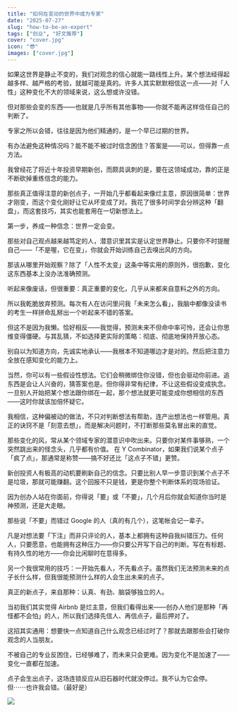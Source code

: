 ```yaml
---
title: "如何在变动的世界中成为专家"
date: "2025-07-27"
slug: "how-to-be-an-expert"
tags: ["创业", "好文推荐"]
cover: "cover.jpg"
icon: "😎"
images: ["cover.jpg"]
---
```

如果这世界是静止不变的，我们对观念的信心就能一路线性上升。某个想法经得起越多样、越严格的考验，就越可能是真的。许多人其实默默相信这一点——对「人性」这种变化不大的领域来说，这么想或许没错。



但对那些会变的东西——也就是几乎所有其他事物——你就不能再这样信任自己的判断了。



专家之所以会错，往往是因为他们精通的，是一个早已过期的世界。



有办法避免这种情况吗？能不能不被过时信念困住？答案是——可以，但得靠一点方法。



我曾经花了将近十年投资早期新创，而颇具讽刺的是，要在这领域成功，靠的正是不断砍掉重练信念的能力。



那些真正值得注意的新创点子，一开始几乎都看起来像烂主意，原因很简单：世界才刚变，而这个变化刚好让它从坏变成了对。我花了很多时间学会分辨这种「翻盘」，而这套技巧，其实也能套用在一切新想法上。



第一步，养成一种信念：世界一定会变。



那些对自己观点越来越笃定的人，潜意识里其实是认定世界静止。只要你不时提醒自己——「不是喔，它在变」，你就会开始训练自己去嗅出风的方向。



那该从哪里开始观察？除了「人性不太变」这条中等实用的原则外，很抱歉，变化这东西基本上没办法准确预测。



听起来像废话，但很重要：真正重要的变化，几乎从来都来自意料之外的方向。



所以我乾脆放弃预测。每次有人在访问里问我「未来怎么看」，我脑中都像没读书的考生一样拼命乱掰出一个听起来不错的答案。



但这不是因为我懒。恰好相反——我觉得，预测未来不但命中率可怜，还会让你思维变得僵硬。与其乱猜，不如选择更实际的策略：彻底、彻底地保持开放心态。



别自以为知道方向，先诚实地承认——我根本不知道哪边才是对的。然后把注意力全放在感知变化的能力上。



当然，你可以有一些假设性想法。它们会稍微绑住你没错，但也会驱动你前进。追东西是会让人兴奋的，猜答案也是。但你得非常有纪律，不让这些假设变成执念。
一旦别人开始把某个想法跟你绑在一起，那个想法就更可能变成你想相信的东西——这时你就该加倍怀疑它。



我相信，这种偏被动的做法，不只对判断想法有帮助，连产出想法也一样管用。真正的诀窍不是「刻意去想」，而是解决问题时，不打断那些莫名冒出来的直觉。



那些变化的风，常从某个领域专家的潜意识中吹出来。只要你对某件事够熟，一个突然跳出来的怪念头，几乎都有价值。
在 Y Combinator，如果我们说某个点子「疯了点」，那通常是称赞——搞不好还比「这点子不错」更赞。



新创投资人有极高的动机要刷新自己的信念。只要比别人早一步意识到某个点子不是垃圾，那就可能赚翻。这个回报不只是钱，更是你整个判断体系的现场验证。



因为创办人站在你面前，你得说「要」或「不要」，几个月后你就会知道你当时是神预测，还是大走眼。



那些说「不要」而错过 Google 的人（真的有几个），这笔帐会记一辈子。



凡是对想法要「下注」而非只评论的人，基本上都拥有这种自我纠错压力。任何人，只要愿意，也能拥有这种压力——你只要公开写下自己的判断。写在有标题、有持久性的地方——你会比闲聊时在意得多。



另一个我很常用的技巧：一开始先看人，不先看点子。虽然我们无法预测未来的点子长什么样，但我很能预测什么样的人会生出未来的点子。



真正的新点子，来自那种：认真、有劲、脑袋够独立的人。



当初我们其实觉得 Airbnb 是烂主意，但我们看得出来——创办人他们是那种「再怪都不会怕」的人，所以我们选择先信人、再信点子，最后押对了。



这招其实通用：想要快一点知道自己什么观念已经过时了？那就去跟那些会打破你观念的人当朋友。



不被自己的专业反困住，已经够难了，而未来只会更难。因为变化不是加速了——变化一直都在加速。



点子会生出点子，这场连锁反应从旧石器时代就没停过。我不认为它会停。
但⋯⋯也许我会错。（最好是）




![](https://prod-files-secure.s3.us-west-2.amazonaws.com/112d0858-5090-4d34-a606-b75eb8d65fd2/46476355-9cf3-4e99-9b7a-3531bc426380/1000202064.png?X-Amz-Algorithm=AWS4-HMAC-SHA256&X-Amz-Content-Sha256=UNSIGNED-PAYLOAD&X-Amz-Credential=ASIAZI2LB466X62TBUBZ%2F20251013%2Fus-west-2%2Fs3%2Faws4_request&X-Amz-Date=20251013T141405Z&X-Amz-Expires=3600&X-Amz-Security-Token=IQoJb3JpZ2luX2VjEJ3%2F%2F%2F%2F%2F%2F%2F%2F%2F%2FwEaCXVzLXdlc3QtMiJIMEYCIQDXW1kA%2Brgl6d93gFue7XJLcIp4zeiNiIR7OXFckZ9tCwIhAL60pgkZeRtNdL8yGic6ncIhMM6RIEF4xPTkQuegf%2BiLKv8DCEYQABoMNjM3NDIzMTgzODA1IgyFRy3KfMrIM7S4G10q3AOvJblbsjUJo3iguoej%2Bc6vFRAeEfpks3fLEfAfzb1Do4H1Rwkgh9pbtVn16ZgkHNaeoc%2FWJ9IIAS0BRuXrpBYUIvcyqGskyv%2BHC0J8AaA9eArCWjAxHjNJh8ALG0p3mz2Df%2Bjo9Zw8pFl9kHIkzh23JvcQFFO6ml%2BJ1LAJ1PxR3Irs1U4f%2BDWSmhvn8x67f5QsVmDp2j9J3aA%2F0uJIpgkd30x5KbyNER6cl6FfLoUFW9%2FptzbbOUHFHPUDuoUdQwqbtqoHwUCS8mVrLP5wIh2SZuEtXjspAK4JIVpSF7LyRtchRuvtXSF8GSsab3QlxmCvHPfZd7ZRJSjJCKAjf3rEduWwgDiahe8zVNxzVGMmbmc4LmaHsFNigsdXYU74gZ8Fz%2BfixMymeg8T%2BllYwQGghhMvnHrL9AUzJpfUN9qC15A9UI6l3MQaYW8jAXOLSZzpPvGqfDS3EMfMxnZY%2BYZuR2pPCugA2Nz879aKoOsEX0wfWhcfYjxB40WDSmuB1ogbUdezetfNEI1CTchpUAILouGRyDvLIGkpCLbJCQjzbnuxKcetP%2F7jMMayBw4875jwB1g9wu8JWoP6B7gtVieDIg2Z1HkNE2sGsgenxxE7uGNl%2BqBorzz7JODWcTD97rPHBjqkAWlEXT1zj9FABhrxZk0rOUjgptOxDIxo2%2Fqw%2FReEWNLDZjKxrddGsHUNzgTxgPjOH8fsgrhSfnf8JeqhmlHYAZI8A01DdLjqCEpr1XB%2B4QGNZVGmLwgqL2ThZOaukfAK70%2BvBoVWtqyaincHGcIz3HW1Mj8cBBFdO5JKAx5MQpN%2BdAIH%2BjMpqOXW2RSQu8gXQCiwZQkyWeEEJ2j9xr9KwdXpT530&X-Amz-Signature=8478cecf9089d7bd82847f210010f43c81f4fa2ec831c171dfb785ac90165e68&X-Amz-SignedHeaders=host&x-amz-checksum-mode=ENABLED&x-id=GetObject)

